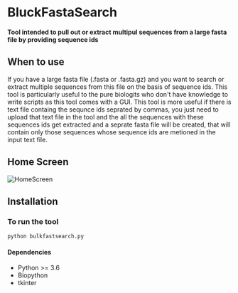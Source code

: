 # BluckFastaSearch
**Tool intended to pull out or extract multipul sequences from a large fasta file by providing sequence ids**

## When to use
If you have a large fasta file (.fasta or .fasta.gz) and you want to search or extract multiple sequences from this file on the basis of sequence ids.
This tool is particularly useful to the pure biologits who don't have knowledge to write scripts as this tool comes with a GUI. 
This tool is more useful if there is text file containg the sequnce ids seprated by commas, you just need to upload that text file in the tool and the all the sequences with these sequences ids get extracted and a seprate fasta file will be created, that will contain only those sequences whose sequence ids are metioned in the input text file.

## Home Screen 
![HomeScreen](https://www.researchgate.net/figure/Home-Screen_fig1_333815607)

## Installation
### To run the tool
``` python bulkfastsearch.py ```


#### Dependencies
* Python >= 3.6
* Biopython
* tkinter
